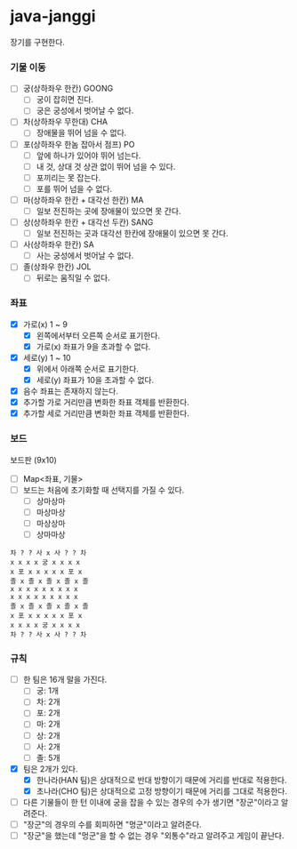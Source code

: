 # java-janggi

장기를 구현한다.

### 기물 이동

- [ ] 궁(상하좌우 한칸) GOONG
    - [ ] 궁이 잡히면 진다.
    - [ ] 궁은 궁성에서 벗어날 수 없다.
- [ ] 차(상하좌우 무한대) CHA
    - [ ] 장애물을 뛰어 넘을 수 없다.
- [ ] 포(상하좌우 한놈 잡아서 점프) PO
    - [ ] 앞에 하나가 있어야 뛰어 넘는다.
    - [ ] 내 것, 상대 것 상관 없이 뛰어 넘을 수 있다.
    - [ ] 포끼리는 못 잡는다.
    - [ ] 포를 뛰어 넘을 수 없다.
- [ ] 마(상하좌우 한칸 + 대각선 한칸) MA
    - [ ] 일보 전진하는 곳에 장애물이 있으면 못 간다.
- [ ] 상(상하좌우 한칸 + 대각선 두칸) SANG
    - [ ] 일보 전진하는 곳과 대각선 한칸에 장애물이 있으면 못 간다.
- [ ] 사(상하좌우 한칸) SA
    - [ ] 사는 궁성에서 벗어날 수 없다.
- [ ] 졸(상좌우 한칸) JOL
    - [ ] 뒤로는 움직일 수 없다.

### 좌표

- [x] 가로(x) 1 ~ 9
    - [x] 왼쪽에서부터 오른쪽 순서로 표기한다.
    - [x] 가로(x) 좌표가 9을 초과할 수 없다.
- [x] 세로(y) 1 ~ 10
    - [x] 위에서 아래쪽 순서로 표기한다.
    - [x] 세로(y) 좌표가 10을 초과할 수 없다.
- [x] 음수 좌표는 존재하지 않는다.
- [x] 추가할 가로 거리만큼 변화한 좌표 객체를 반환한다.
- [x] 추가할 세로 거리만큼 변화한 좌표 객체를 반환한다.

### 보드

보드판 (9x10)

- [ ] Map<좌표, 기물>
- [ ] 보드는 처음에 초기화할 때 선택지를 가질 수 있다.
    - [ ] 상마상마
    - [ ] 마상마상
    - [ ] 마상상마
    - [ ] 상마마상

```
차 ? ? 사 x 사 ? ? 차
x x x x 궁 x x x x
x 포 x x x x x 포 x
졸 x 졸 x 졸 x 졸 x 졸
x x x x x x x x x
x x x x x x x x x
졸 x 졸 x 졸 x 졸 x 졸
x 포 x x x x x 포 x
x x x x 궁 x x x x
차 ? ? 사 x 사 ? ? 차
```

### 규칙

- [ ] 한 팀은 16개 말을 가진다.
    - [ ] 궁: 1개
    - [ ] 차: 2개
    - [ ] 포: 2개
    - [ ] 마: 2개
    - [ ] 상: 2개
    - [ ] 사: 2개
    - [ ] 졸: 5개
- [x] 팀은 2개가 있다.
    - [x] 한나라(HAN 팀)은 상대적으로 반대 방향이기 때문에 거리를 반대로 적용한다.
    - [x] 초나라(CHO 팀)은 상대적으로 고정 방향이기 때문에 거리를 그대로 적용한다.
- [ ] 다른 기물들이 한 턴 이내에 궁을 잡을 수 있는 경우의 수가 생기면 "장군"이라고 알려준다.
- [ ] "장군"의 경우의 수를 회피하면 "멍군"이라고 알려준다.
- [ ] "장군"을 했는데 "멍군"을 할 수 없는 경우 "외통수"라고 알려주고 게임이 끝난다.
